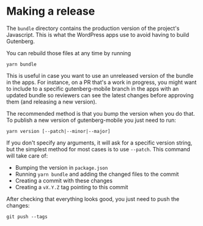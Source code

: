 # Making a release

The `bundle` directory contains the production version of the project's Javascript. This is what the WordPress apps use to avoid having to build Gutenberg.

You can rebuild those files at any time by running

```
yarn bundle
```

This is useful in case you want to use an unreleased version of the bundle in the apps. For instance, on a PR that's a work in progress, you might want to include to a specific gutenberg-mobile branch in the apps with an updated bundle so reviewers can see the latest changes before approving them (and releasing a new version).

The recommended method is that you bump the version when you do that. To publish a new version of gutenberg-mobile you just need to run:

```
yarn version [--patch|--minor|--major]
```

If you don't specify any arguments, it will ask for a specific version string, but the simplest method for most cases is to use `--patch`. This command will take care of:

- Bumping the version in `package.json`
- Running `yarn bundle` and adding the changed files to the commit
- Creating a commit with these changes
- Creating a `vX.Y.Z` tag pointing to this commit

After checking that everything looks good, you just need to push the changes:

```
git push --tags
```